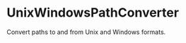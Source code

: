 UnixWindowsPathConverter
========================

Convert paths to and from Unix and Windows formats. 

